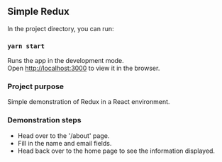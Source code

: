 ## Simple Redux

In the project directory, you can run:

### `yarn start`

Runs the app in the development mode.<br />
Open [http://localhost:3000](http://localhost:3000) to view it in the browser.

### Project purpose

Simple demonstration of Redux in a React environment.

### Demonstration steps

- Head over to the '/about' page.
- Fill in the name and email fields.
- Head back over to the home page to see the information displayed.

